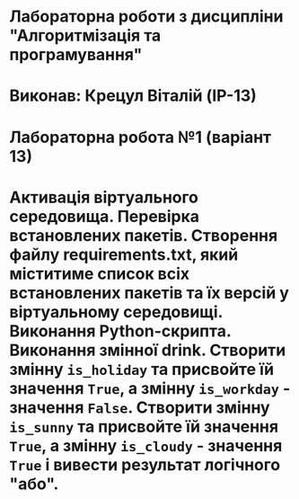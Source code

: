 # Лабораторна роботи з дисципліни "Алгоритмізація та програмування"
# Виконав: Крецул Віталій (IР-13)
# Лабораторна робота №1 (варіант 13)
# Активація віртуального середовища. Перевірка встановлених пакетів. Створення файлу requirements.txt, який міститиме список всіх встановлених пакетів та їх версій у віртуальному середовищі. Виконання Python-скрипта. Виконання змінної drink. Створити змінну `is_holiday` та присвойте їй значення `True`, а змінну `is_workday` - значення `False`.  Створити змінну `is_sunny` та присвойте їй значення `True`, а змінну `is_cloudy` - значення `True` і вивести результат логічного "або".
